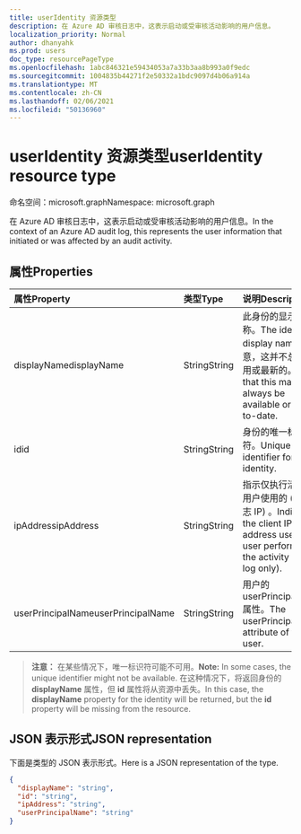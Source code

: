 ```yaml
---
title: userIdentity 资源类型
description: 在 Azure AD 审核日志中，这表示启动或受审核活动影响的用户信息。
localization_priority: Normal
author: dhanyahk
ms.prod: users
doc_type: resourcePageType
ms.openlocfilehash: 1abc846321e59434053a7a33b3aa8b993a0f9edc
ms.sourcegitcommit: 1004835b44271f2e50332a1bdc9097d4b06a914a
ms.translationtype: MT
ms.contentlocale: zh-CN
ms.lasthandoff: 02/06/2021
ms.locfileid: "50136960"
---
```

# <a name="useridentity-resource-type"></a><span data-ttu-id="6bf9c-103">userIdentity 资源类型</span><span class="sxs-lookup"><span data-stu-id="6bf9c-103">userIdentity resource type</span></span>

<span data-ttu-id="6bf9c-104">命名空间：microsoft.graph</span><span class="sxs-lookup"><span data-stu-id="6bf9c-104">Namespace: microsoft.graph</span></span>

<span data-ttu-id="6bf9c-105">在 Azure AD 审核日志中，这表示启动或受审核活动影响的用户信息。</span><span class="sxs-lookup"><span data-stu-id="6bf9c-105">In the context of an Azure AD audit log, this represents the user information that initiated or was affected by an audit activity.</span></span>

## <a name="properties"></a><span data-ttu-id="6bf9c-106">属性</span><span class="sxs-lookup"><span data-stu-id="6bf9c-106">Properties</span></span>

| <span data-ttu-id="6bf9c-107">属性</span><span class="sxs-lookup"><span data-stu-id="6bf9c-107">Property</span></span>     | <span data-ttu-id="6bf9c-108">类型</span><span class="sxs-lookup"><span data-stu-id="6bf9c-108">Type</span></span>   |<span data-ttu-id="6bf9c-109">说明</span><span class="sxs-lookup"><span data-stu-id="6bf9c-109">Description</span></span>|
|:---------------|:--------|:----------|
| <span data-ttu-id="6bf9c-110">displayName</span><span class="sxs-lookup"><span data-stu-id="6bf9c-110">displayName</span></span> | <span data-ttu-id="6bf9c-111">String</span><span class="sxs-lookup"><span data-stu-id="6bf9c-111">String</span></span> | <span data-ttu-id="6bf9c-112">此身份的显示名称。</span><span class="sxs-lookup"><span data-stu-id="6bf9c-112">The identity's display name.</span></span> <span data-ttu-id="6bf9c-113">请注意，这并不总是可用或最新的。</span><span class="sxs-lookup"><span data-stu-id="6bf9c-113">Note that this may not always be available or up-to-date.</span></span>    |
| <span data-ttu-id="6bf9c-114">id</span><span class="sxs-lookup"><span data-stu-id="6bf9c-114">id</span></span>          | <span data-ttu-id="6bf9c-115">String</span><span class="sxs-lookup"><span data-stu-id="6bf9c-115">String</span></span> | <span data-ttu-id="6bf9c-116">身份的唯一标识符。</span><span class="sxs-lookup"><span data-stu-id="6bf9c-116">Unique identifier for the identity.</span></span>  |
| <span data-ttu-id="6bf9c-117">ipAddress</span><span class="sxs-lookup"><span data-stu-id="6bf9c-117">ipAddress</span></span>   | <span data-ttu-id="6bf9c-118">String</span><span class="sxs-lookup"><span data-stu-id="6bf9c-118">String</span></span>| <span data-ttu-id="6bf9c-119">指示仅执行活动的用户使用的 (审核日志 IP) 。</span><span class="sxs-lookup"><span data-stu-id="6bf9c-119">Indicates the client IP address used by user performing the activity (audit log only).</span></span>|
| <span data-ttu-id="6bf9c-120">userPrincipalName</span><span class="sxs-lookup"><span data-stu-id="6bf9c-120">userPrincipalName</span></span> | <span data-ttu-id="6bf9c-121">String</span><span class="sxs-lookup"><span data-stu-id="6bf9c-121">String</span></span>  | <span data-ttu-id="6bf9c-122">用户的 userPrincipalName 属性。</span><span class="sxs-lookup"><span data-stu-id="6bf9c-122">The userPrincipalName attribute of the user.</span></span> |

><span data-ttu-id="6bf9c-123">**注意：** 在某些情况下，唯一标识符可能不可用。</span><span class="sxs-lookup"><span data-stu-id="6bf9c-123">**Note:** In some cases, the unique identifier might not be available.</span></span> <span data-ttu-id="6bf9c-124">在这种情况下，将返回身份的 **displayName** 属性，但 **id** 属性将从资源中丢失。</span><span class="sxs-lookup"><span data-stu-id="6bf9c-124">In this case, the **displayName** property for the identity will be returned, but the **id** property will be missing from the resource.</span></span>

## <a name="json-representation"></a><span data-ttu-id="6bf9c-125">JSON 表示形式</span><span class="sxs-lookup"><span data-stu-id="6bf9c-125">JSON representation</span></span>

<span data-ttu-id="6bf9c-126">下面是类型的 JSON 表示形式。</span><span class="sxs-lookup"><span data-stu-id="6bf9c-126">Here is a JSON representation of the type.</span></span>

<!-- {
  "blockType": "resource",
  "optionalProperties": [
"displayName", "thumbnails"
  ],
  "@odata.type": "microsoft.graph.userIdentity"
}-->

```json
{
  "displayName": "string",
  "id": "string",
  "ipAddress": "string",
  "userPrincipalName": "string"
}

```

<!--
{
  "type": "#page.annotation",
  "description": "userIdentity type",
  "keywords": "",
  "section": "documentation",
  "tocPath": "",
  "suppressions": [
    "Error: /api-reference/beta/resources/useridentity.md:\r\n      Exception processing links.\r\n    System.ArgumentException: Link Definition was null. Link text: !INCLUDE [beta-disclaimer](../../includes/beta-disclaimer.md)\r\n      at ApiDoctor.Validation.DocFile.get_LinkDestinations()\r\n      at ApiDoctor.Validation.DocSet.ValidateLinks(Boolean includeWarnings, String[] relativePathForFiles, IssueLogger issues, Boolean requireFilenameCaseMatch, Boolean printOrphanedFiles)"
  ]
}
-->

